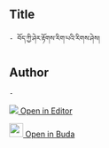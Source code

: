 ## Title
	- བོད་ཀྱི་ཤེར་རྟོགས་རིག་པའི་རིགས་ཤེས།

## Author
	- 



[<img src="https://img.icons8.com/color/25/000000/edit-property.png"> Open in Editor](http://editor.openpecha.org/P001756)

[<img width="25" src="https://library.bdrc.io/icons/BUDA-small.svg"> Open in Buda](https://library.bdrc.io/show/bdr:IE0OPP001756)
